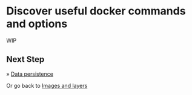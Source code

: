 # Discover useful docker commands and options

WIP

## Next Step

&raquo; [Data persistence](./05-stateful-containers.md)

Or go back to [Images and layers](./03-images-layers.md)
